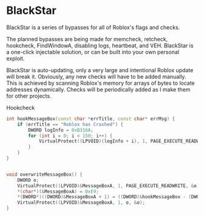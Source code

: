# BlackStar
BlackStar is a series of bypasses for all of Roblox's flags and checks. 

The planned bypasses are being made for memcheck, retcheck, hookcheck, FindWindowA, disabling logs, heartbeat, and VEH. BlackStar is a one-click injectable solution, or can be built into your own personal exploit.

BlackStar is auto-updating, only a very large and intentional Roblox update will break it. Obviously, any new checks will have to be added manually. 
This is achieved by scanning Roblox's memory for arrays of bytes to locate addresses dynamically. Checks will be periodically added as I make them for other projects.


Hookcheck

```C++
int hookMessageBox(const char *errTitle, const char* errMsg) {
    if (errTitle == "Roblox has Crashed") {
        DWORD logInfo = 0xB316A;
        for (int i = 0; i < 150; i++) {
            VirtualProtect((LPVOID)(logInfo + i), 1, PAGE_EXECUTE_READWRITE, (PDWORD)0x90); //delete logs
        }
    }
}


void overwriteMessageBox() {
    DWORD o;
    VirtualProtect((LPVOID)&MessageBoxA, 1, PAGE_EXECUTE_READWRITE, &o);
    *(char*)(&MessageBoxA) = 0xE9;
    *(DWORD*)((DWORD)&MessageBoxA + 1) = ((DWORD)&hookMessageBox - (DWORD)&MessageBoxA) - 5;
    VirtualProtect((LPVOID)&MessageBoxA, 1, o, &o);
}
 ```
 
